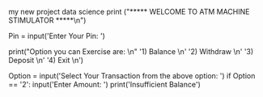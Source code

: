 my new project data science 
print ("***** WELCOME TO ATM MACHINE STIMULATOR *****\n")

Pin = input('Enter Your Pin: ')

print("Option you can Exercise are: \n" '1) Balance \n' '2) Withdraw \n' '3) Deposit \n' '4) Exit \n') 

Option = input('Select Your Transaction from the above option: ')
if Option == '2':
  input('Enter Amount: ')
  print('Insufficient Balance')
